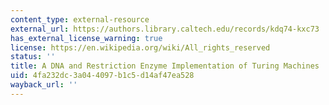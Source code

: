 ```yaml
---
content_type: external-resource
external_url: https://authors.library.caltech.edu/records/kdq74-kxc73
has_external_license_warning: true
license: https://en.wikipedia.org/wiki/All_rights_reserved
status: ''
title: A DNA and Restriction Enzyme Implementation of Turing Machines
uid: 4fa232dc-3a04-4097-b1c5-d14af47ea528
wayback_url: ''
---
```

